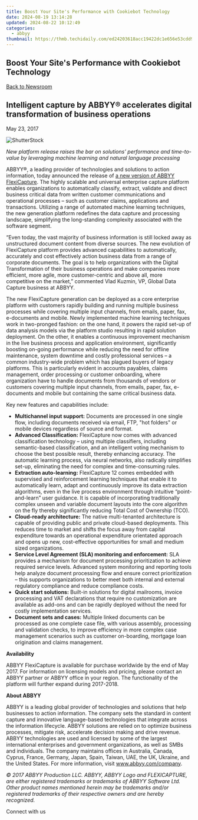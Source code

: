 ```yaml
---
title: Boost Your Site's Performance with Cookiebot Technology
date: 2024-08-19 13:14:28
updated: 2024-08-22 10:12:49
categories:
  - abbyy
thumbnail: https://thmb.techidaily.com/ed24203618acc19422dc1e656e53cdd94b542178679b34754816329310d98db4.jpg
---
```


## Boost Your Site's Performance with Cookiebot Technology

[Back to Newsroom](https://tools.techidaily.com/abbyy/products/)

## Intelligent capture by ABBYY® accelerates digital transformation of business operations

May 23, 2017

![ShutterStock](https://content.abbyy.com/-/media/project/abbyy/abbyy/branchtemplates/shutterstock_1272462163_1296-x-729.jpg?h=729&iar=0&w=1296)

_New platform release raises the bar on solutions’ performance and time-to-value by leveraging machine learning and natural language processing_ 

ABBYY®, a leading provider of technologies and solutions to action information, today announced the release of [a new version of ABBYY FlexiCapture](https://tools.techidaily.com/abbyy/products/). The highly scalable and universal enterprise capture platform enables organizations to automatically classify, extract, validate and direct business critical data from written customer communications and operational processes – such as customer claims, applications and transactions. Utilizing a range of automated machine learning techniques, the new generation platform redefines the data capture and processing landscape, simplifying the long-standing complexity associated with the software segment.

“Even today, the vast majority of business information is still locked away as unstructured document content from diverse sources. The new evolution of FlexiCapture platform provides advanced capabilities to automatically, accurately and cost effectively action business data from a range of corporate documents. The goal is to help organizations with the Digital Transformation of their business operations and make companies more efficient, more agile, more customer-centric and above all, more competitive on the market,” commented Vlad Kuzmin, VP, Global Data Capture business at ABBYY.

The new FlexiCapture generation can be deployed as a core enterprise platform with customers rapidly building and running multiple business processes while covering multiple input channels, from emails, paper, fax, e-documents and mobile. Newly implemented machine learning techniques work in two-pronged fashion: on the one hand, it powers the rapid set-up of data analysis models via the platform studio resulting in rapid solution deployment. On the other, it enables a continuous improvement mechanism in the live business process and application environment, significantly boosting on-going performance while reducing the need for offline maintenance, system downtime and costly professional services – a common industry-wide problem which has plagued buyers of legacy platforms. This is particularly evident in accounts payables, claims management, order processing or customer onboarding, where organization have to handle documents from thousands of vendors or customers covering multiple input channels, from emails, paper, fax, e-documents and mobile but containing the same critical business data.

Key new features and capabilities include:

* **Multichannel input support:** Documents are processed in one single flow, including documents received via email, FTP, "hot folders" or mobile devices regardless of source and format.
* **Advanced Classification:** FlexiCapture now comes with advanced classification technology – using multiple classifiers, including semantic-based classification, and an intelligent voting mechanism to choose the best possible result, thereby enhancing accuracy. The automatic learning process, via neural networks, also radically simplifies set-up, eliminating the need for complex and time-consuming rules.
* **Extraction auto-learning:** FlexiCapture 12 comes embedded with supervised and reinforcement learning techniques that enable it to automatically learn, adapt and continuously improve its data extraction algorithms, even in the live process environment through intuitive “point-and-learn” user guidance. It is capable of incorporating traditionally complex unseen and variable document layouts into the core algorithm on the fly thereby significantly reducing Total Cost of Ownership (TCO).
* **Cloud-ready architecture:** The native multi-tenanted architecture is capable of providing public and private cloud-based deployments. This reduces time to market and shifts the focus away from capital expenditure towards an operational expenditure orientated approach and opens up new, cost-effective opportunities for small and medium sized organizations.
* **Service Level Agreement (SLA) monitoring and enforcement:** SLA provides a mechanism for document processing prioritization to achieve required service levels. Advanced system monitoring and reporting tools help analyze document processing flow and ensure correct prioritization – this supports organizations to better meet both internal and external regulatory compliance and reduce compliance costs.
* **Quick start solutions:** Built-in solutions for digital mailrooms, invoice processing and VAT declarations that require no customization are available as add-ons and can be rapidly deployed without the need for costly implementation services.
* **Document sets and cases:** Multiple linked documents can be processed as one complete case file, with various assembly, processing and validation checks, to improve efficiency in more complex case management scenarios such as customer on-boarding, mortgage loan origination and claims management.

**Availability**

ABBYY FlexiCapture is available for purchase worldwide by the end of May 2017\. For information on licensing models and pricing, please contact an ABBYY partner or ABBYY office in your region. The functionality of the platform will further expand during 2017-2018.

**About ABBYY**

ABBYY is a leading global provider of technologies and solutions that help businesses to action information. The company sets the standard in content capture and innovative language-based technologies that integrate across the information lifecycle. ABBYY solutions are relied on to optimize business processes, mitigate risk, accelerate decision making and drive revenue. ABBYY technologies are used and licensed by some of the largest international enterprises and government organizations, as well as SMBs and individuals. The company maintains offices in Australia, Canada, Cyprus, France, Germany, Japan, Spain, Taiwan, UAE, the UK, Ukraine, and the United States. For more information, visit www.abbyy.com/company.

_© 2017 ABBYY Production LLC. ABBYY, ABBYY Logo and FLEXICAPTURE, are either registered trademarks or trademarks of ABBYY Software Ltd. Other product names mentioned herein may be trademarks and/or registered trademarks of their respective owners and are hereby recognized._

Connect with us

<ins class="adsbygoogle"
     style="display:block"
     data-ad-format="autorelaxed"
     data-ad-client="ca-pub-7571918770474297"
     data-ad-slot="1223367746"></ins>



<ins class="adsbygoogle"
     style="display:block"
     data-ad-client="ca-pub-7571918770474297"
     data-ad-slot="8358498916"
     data-ad-format="auto"
     data-full-width-responsive="true"></ins>
